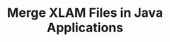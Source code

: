 ---
############################# Static ############################
layout: "autogen"
draft: false
path: "merger/java/xlam/"
otherformats: BMP CSV DOC DOCM DOCX DOT DOTM DOTX EPUB HTML MHT MHTML ODP ODS ODT OTP OTT PDF PNG POTM POTX PPS PPSM PPSX PPT PPTM PPTX PS RTF TEX TIF TIFF TSV TXT VDX VSDM VSDX VSSM VSSX VSTM VSTX VSX VTX XLS XLSB XLSM XLSX XLT XLTM XLTX XPS

############################# Head ############################
head_title: "Merge XLAM Files via Java & J2SE Documents Merger API"
head_description: "Merge multiple XLAM files into a single file using Java documents merger API with all data, style and formatting as the source documents."

############################# Header ############################
title: "Merge XLAM Files in Java Applications"
description: "Merge multiple XLAM files into a single file using Java documents merger API. Merge selected pages or page ranges from various source documents into a single resultant document with all data, style and formatting as the source documents."

############################# SubMenu ############################
submenu:
    enable: true

############################# About ############################
about:
    enable: true
    title: "GroupDocs.Merger for Java API"
    content: |
        GroupDocs.Merger for Java library offers a simple solution to safely merge & split between a wide range of document formats including PDF, Microsoft Office (Word, Excel, PowerPoint, OneNote), OpenDocument, HTML, images and many others within .NET applications. By adding just a few lines of the code, perform several document operations such as move, remove, rotate, swap, extract or change the orientation of pages within the documents. The documents merging API also supports previewing document pages as an image to analyse the document structure, formatting and content on the page.
        
        GroupDocs.Merger APIs are well supported on all major operating systems and Java versions including J2SE 7.0 (1.7), J2SE 8.0 (1.8) and Java 10.

############################# Steps ############################
steps:
    enable: true
    title_left: "Merge Two or More XLAM Files in Java"
    content_left: |
        [GroupDocs.Merger](/merger/java/) makes it easy for Java developers to merge multiple XLAM files by implementing a few easy steps.

        *   Create an instance of **Merger** class and load XLAM file.
        *   Call **Join** method of **Merger** class instance and load another XLAM file.
        *   Call **Save** method of **Merger** class instance to save the merged document.
        
    title_right: "System Requirements"
    content_right: |
        Before executing the code example below, please make sure that you have the following prerequisites installed on your system.

        *   Operating Systems: Microsoft Windows, Linux, MacOS
        *   Development Environments: NetBeans, IntelliJ IDEA, Eclipse
        *   Frameworks: Java 7 (1.7) and above
        *   Download the latest version of GroupDocs.Merger for Java from [Maven](https://repository.groupdocs.com/webapp/#/artifacts/browse/tree/General/repo/com/groupdocs/groupdocs-merger)
        
    code: |
        ```java
        // Merge XLAM files using GroupDocs.Merger for Java API
        // Instantiate Merger with input XLAM document
        Merger merger = new Merger("input_1.xlam");
        
        // Call Join method of Merger class instance and pass second source document path
        merger.join("input_2.xlam");
            
        // Call Save method of Merger class instance to save merged document
        merger.save("merged-file.xlam");        
        ```        


demos:
    enable: true
        

about_formats:
    enable: true


more_formats:
    enable: true


back_to_top:
    enable: true
---